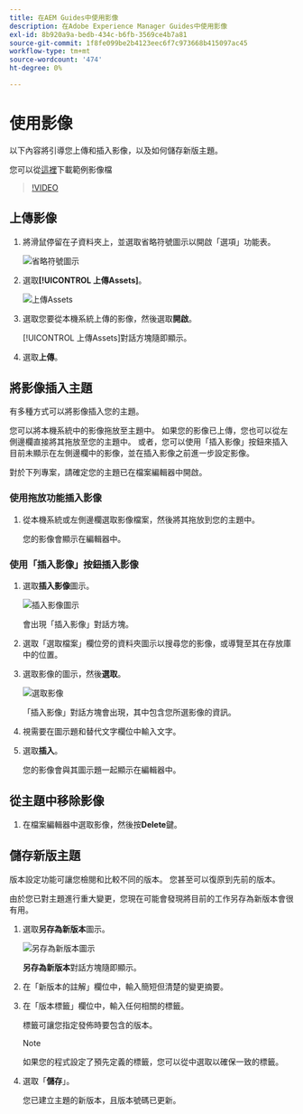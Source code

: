 ```yaml
---
title: 在AEM Guides中使用影像
description: 在Adobe Experience Manager Guides中使用影像
exl-id: 8b920a9a-bedb-434c-b6fb-3569ce4b7a81
source-git-commit: 1f8fe099be2b4123eec6f7c973668b415097ac45
workflow-type: tm+mt
source-wordcount: '474'
ht-degree: 0%

---
```


# 使用影像

以下內容將引導您上傳和插入影像，以及如何儲存新版主題。

您可以從[這裡](assets/working-with-images/SignInScreen.png)下載範例影像檔

>[!VIDEO](https://video.tv.adobe.com/v/336661?quality=12&learn=on)

## 上傳影像

1. 將滑鼠停留在子資料夾上，並選取省略符號圖示以開啟「選項」功能表。

   ![省略符號圖示](images/lesson-4/ellipses.png)

1. 選取&#x200B;**[!UICONTROL 上傳Assets]**。

   ![上傳Assets](images/lesson-4/upload-assets.png)

1. 選取您要從本機系統上傳的影像，然後選取&#x200B;**開啟**。

   [!UICONTROL 上傳Assets]對話方塊隨即顯示。

1. 選取&#x200B;**上傳**。

## 將影像插入主題

有多種方式可以將影像插入您的主題。

您可以將本機系統中的影像拖放至主題中。 如果您的影像已上傳，您也可以從左側邊欄直接將其拖放至您的主題中。 或者，您可以使用「插入影像」按鈕來插入目前未顯示在左側邊欄中的影像，並在插入影像之前進一步設定影像。

對於下列專案，請確定您的主題已在檔案編輯器中開啟。

### 使用拖放功能插入影像

1. 從本機系統或左側邊欄選取影像檔案，然後將其拖放到您的主題中。

   您的影像會顯示在編輯器中。

### 使用「插入影像」按鈕插入影像

1. 選取&#x200B;**插入影像**&#x200B;圖示。

   ![插入影像圖示](images/lesson-4/insert-image.png)

   會出現「插入影像」對話方塊。

1. 選取「選取檔案」欄位旁的資料夾圖示以搜尋您的影像，或導覽至其在存放庫中的位置。
1. 選取影像的圖示，然後&#x200B;**選取**。

   ![選取影像](images/lesson-4/select-image-with-markings.png)

   「插入影像」對話方塊會出現，其中包含您所選影像的資訊。

1. 視需要在圖示題和替代文字欄位中輸入文字。
1. 選取&#x200B;**插入**。

   您的影像會與其圖示題一起顯示在編輯器中。

## 從主題中移除影像

1. 在檔案編輯器中選取影像，然後按&#x200B;**Delete**&#x200B;鍵。

## 儲存新版主題

版本設定功能可讓您檢閱和比較不同的版本。 您甚至可以復原到先前的版本。

由於您已對主題進行重大變更，您現在可能會發現將目前的工作另存為新版本會很有用。

1. 選取&#x200B;**另存為新版本**&#x200B;圖示。

   ![另存為新版本圖示](images/common/save-as-new-version.png)

   **另存為新版本**&#x200B;對話方塊隨即顯示。

1. 在「新版本的註解」欄位中，輸入簡短但清楚的變更摘要。
1. 在「版本標籤」欄位中，輸入任何相關的標籤。

   標籤可讓您指定發佈時要包含的版本。

   >[!NOTE]
   > 
   > 如果您的程式設定了預先定義的標籤，您可以從中選取以確保一致的標籤。

1. 選取「**儲存**」。

   您已建立主題的新版本，且版本號碼已更新。
